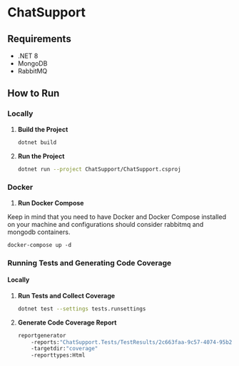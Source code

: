 # ChatSupport

## Requirements

- .NET 8
- MongoDB
- RabbitMQ

## How to Run

### Locally

1. **Build the Project**

    ```bash
    dotnet build
    ```

2. **Run the Project**

    ```bash
    dotnet run --project ChatSupport/ChatSupport.csproj
    ```

### Docker

1. **Run Docker Compose**

Keep in mind that you need to have Docker and Docker Compose installed on your machine and configurations should consider rabbitmq and mongodb containers.

    docker-compose up -d
### Running Tests and Generating Code Coverage

#### Locally

1. **Run Tests and Collect Coverage**


    ```bash
    dotnet test --settings tests.runsettings
    

2. **Generate Code Coverage Report**


    ```bash
    reportgenerator 
        -reports:"ChatSupport.Tests/TestResults/2c663faa-9c57-4074-95b2-25210ec76ac5/coverage.cobertura.xml" 
        -targetdir:"coverage" 
        -reporttypes:Html